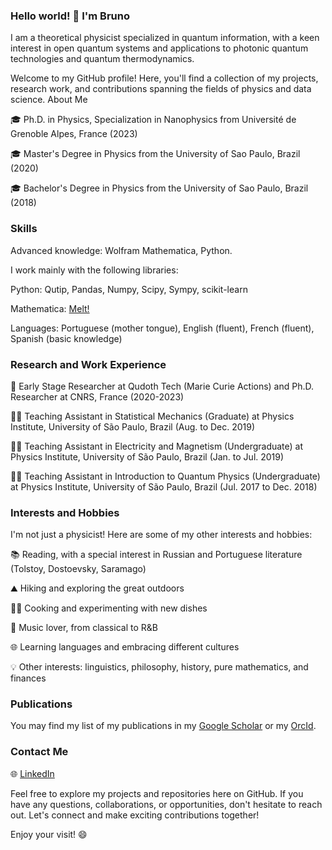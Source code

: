 ### Hello world! 👋 I'm Bruno 

I am a theoretical physicist specialized in quantum information, with a keen interest in open quantum systems and applications to photonic quantum technologies and quantum thermodynamics. 

Welcome to my GitHub profile! Here, you'll find a collection of my projects, research work, and contributions spanning the fields of physics and data science.
About Me

🎓 Ph.D. in Physics, Specialization in Nanophysics from Université de Grenoble Alpes, France (2023)

🎓 Master's Degree in Physics from the University of Sao Paulo, Brazil (2020)

🎓 Bachelor's Degree in Physics from the University of Sao Paulo, Brazil (2018)

### Skills

Advanced knowledge: Wolfram Mathematica, Python.

I work mainly with the following libraries:

Python: Qutip, Pandas, Numpy, Scipy, Sympy, scikit-learn

Mathematica: [Melt!](https://melt1.notion.site/)
        
Languages: Portuguese (mother tongue), English (fluent), French (fluent), Spanish (basic knowledge)

### Research and Work Experience

💼 Early Stage Researcher at Qudoth Tech (Marie Curie Actions) and Ph.D. Researcher at CNRS, France (2020-2023)

👨‍🏫 Teaching Assistant in Statistical Mechanics (Graduate) at Physics Institute, University of São Paulo, Brazil (Aug. to Dec. 2019)

👨‍🏫 Teaching Assistant in Electricity and Magnetism (Undergraduate) at Physics Institute, University of São Paulo, Brazil (Jan. to Jul. 2019)

👨‍🏫 Teaching Assistant in Introduction to Quantum Physics (Undergraduate) at Physics Institute, University of São Paulo, Brazil (Jul. 2017 to Dec. 2018)

### Interests and Hobbies

I'm not just a physicist! Here are some of my other interests and hobbies:

 📚 Reading, with a special interest in Russian and Portuguese literature (Tolstoy, Dostoevsky, Saramago)
 
 ⛰️ Hiking and exploring the great outdoors
 
 👨‍🍳 Cooking and experimenting with new dishes
 
 🎵 Music lover, from classical to R&B
 
 🌐 Learning languages and embracing different cultures
 
 💡 Other interests: linguistics, philosophy, history, pure mathematics, and finances

### Publications 

You may find my list of my publications in my [Google Scholar](https://scholar.google.com/citations?hl=fr&user=Hq4mgYkAAAAJ) or my [OrcId](https://orcid.org/0000-0001-9447-3930).

### Contact Me

🌐 [LinkedIn](https://www.linkedin.com/in/bruno-ortega-goes-271b36175/)

Feel free to explore my projects and repositories here on GitHub. If you have any questions, collaborations, or opportunities, don't hesitate to reach out. Let's connect and make exciting contributions together!

Enjoy your visit! 😄
